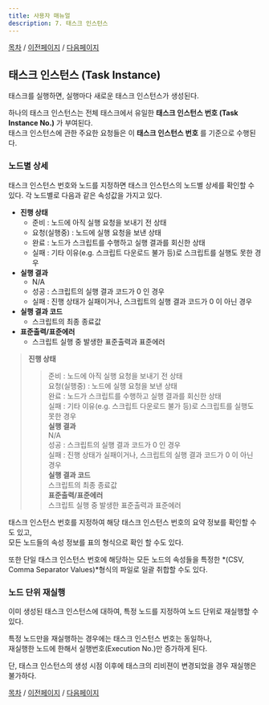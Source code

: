 ```yaml
---
title: 사용자 매뉴얼
description: 7. 태스크 인스턴스
---
```


[목차](UserManual.md) / [이전페이지](UserManual6.md) / [다음페이지](UserManual8.md)

## 태스크 인스턴스 (Task Instance)

태스크를 실행하면, 실행마다 새로운 태스크 인스턴스가 생성된다.

하나의 태스크 인스턴스는 전체 태스크에서 유일한 **태스크 인스턴스 번호 (Task Instance No.)** 가 부여된다.<br>
태스크 인스턴스에 관한 주요한 요청들은 이 **태스크 인스턴스 번호** 를 기준으로 수행된다. 

### 노드별 상세

태스크 인스턴스 번호와 노드를 지정하면 태스크 인스턴스의 노드별 상세를 확인할 수 있다. 각 노드별로 다음과 같은 속성값을 가지고 있다.

- **진행 상태**
  - 준비 : 노드에 아직 실행 요청을 보내기 전 상태
  - 요청(실행중) : 노드에 실행 요청을 보낸 상태
  - 완료 : 노드가 스크립트를 수행하고 실행 결과를 회신한 상태
  - 실패 : 기타 이유(e.g. 스크립트 다운로드 불가 등)로 스크립트를 실행도 못한 경우
- **실행 결과**
  - N/A
  - 성공 : 스크립트의 실행 결과 코드가 0 인 경우
  - 실패 : 진행 상태가 실패이거나, 스크립트의 실행 결과 코드가 0 이 아닌 경우
- **실행 결과 코드**
  - 스크립트의 최종 종료값
- **표준출력/표준에러**
  - 스크립트 실행 중 발생한 표준출력과 표준에러
  
>**진행 상태**<br>
>>준비 : 노드에 아직 실행 요청을 보내기 전 상태<br>
>>요청(실행중) : 노드에 실행 요청을 보낸 상태<br>
>>완료 : 노드가 스크립트를 수행하고 실행 결과를 회신한 상태<br>
>>실패 : 기타 이유(e.g. 스크립트 다운로드 불가 등)로 스크립트를 실행도 못한 경우<br>
>**실행 결과**<br>
>>N/A<br>
>>성공 : 스크립트의 실행 결과 코드가 0 인 경우<br>
>>실패 : 진행 상태가 실패이거나, 스크립트의 실행 결과 코드가 0 이 아닌 경우<br>
>**실행 결과 코드**<br>
>>스크립트의 최종 종료값<br>
>**표준출력/표준에러**<br>
>>스크립트 실행 중 발생한 표준출력과 표준에러

태스크 인스턴스 번호를 지정하여 해당 태스크 인스턴스 번호의 요약 정보를 확인할 수도 있고,<br>
모든 노드들의 속성 정보를 표의 형식으로 확인 할 수도 있다. 

또한 단일 태스크 인스턴스 번호에 해당하는 모든 노드의 속성들을 특정한 *(CSV, Comma Separator Values)*형식의 파일로 일괄 취합할 수도 있다.

### 노드 단위 재실행

이미 생성된 태스크 인스턴스에 대하여, 특정 노드를 지정하여 노드 단위로 재실행할 수 있다.<br>

특정 노드만을 재실행하는 경우에는 태스크 인스턴스 번호는 동일하나,<br>
재실행한 노드에 한해서 실행번호(Execution No.)만 증가하게 된다.

단, 태스크 인스턴스의 생성 시점 이후에 태스크의 리비젼이 변경되었을 경우 재실행은 불가하다.

[목차](UserManual.md) / [이전페이지](UserManual6.md) / [다음페이지](UserManual8.md)